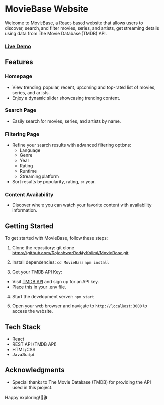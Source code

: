 # MovieBase Website

Welcome to MovieBase, a React-based website that allows users to discover, search, and filter movies, series, and artists, get streaming details using data from The Movie Database (TMDB) API.

### [Live Demo](https://moviebase-by-rajeshwar.netlify.app/)

## Features

### Homepage
- View trending, popular, recent, upcoming and top-rated list of movies, series, and artists.
- Enjoy a dynamic slider showcasing trending content.

### Search Page
- Easily search for movies, series, and artists by name.

### Filtering Page
- Refine your search results with advanced filtering options:
  - Language
  - Genre
  - Year
  - Rating
  - Runtime
  - Streaming platform
- Sort results by popularity, rating, or year.

### Content Availability
- Discover where you can watch your favorite content with availability information.

## Getting Started

To get started with MovieBase, follow these steps:

1. Clone the repository:
git clone https://github.com/RajeshwarReddyKolimi/MovieBase.git

2. Install dependencies:
`cd MovieBase`
`npm install`

3. Get your TMDB API Key:
- Visit [TMDB API](https://www.themoviedb.org/documentation/api) and sign up for an API key.
- Place this in your .env file.

4. Start the development server:
`npm start`

5. Open your web browser and navigate to `http://localhost:3000` to access the website.

## Tech Stack

- React
- REST API (TMDB API)
- HTML/CSS
- JavaScript

## Acknowledgments

- Special thanks to The Movie Database (TMDB) for providing the API used in this project.


Happy exploring! 🍿🎬
